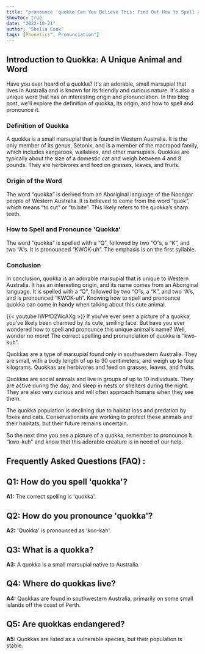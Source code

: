 ```yaml
---
title: "pronounce 'quokka'Can You Believe This: Find Out How to Spell and Pronounce 'Quokka' Now!"
ShowToc: true 
date: "2022-10-21"
author: "Shelia Cook" 
tags: [Phonetics", Pronunciation"]
---
```

## Introduction to Quokka: A Unique Animal and Word 
Have you ever heard of a quokka? It's an adorable, small marsupial that lives in Australia and is known for its friendly and curious nature. It's also a unique word that has an interesting origin and pronunciation. In this blog post, we'll explore the definition of quokka, its origin, and how to spell and pronounce it.

### Definition of Quokka
A quokka is a small marsupial that is found in Western Australia. It is the only member of its genus, Setonix, and is a member of the macropod family, which includes kangaroos, wallabies, and other marsupials. Quokkas are typically about the size of a domestic cat and weigh between 4 and 8 pounds. They are herbivores and feed on grasses, leaves, and fruits.

### Origin of the Word
The word “quokka” is derived from an Aboriginal language of the Noongar people of Western Australia. It is believed to come from the word “quok”, which means “to cut” or “to bite”. This likely refers to the quokka’s sharp teeth.

### How to Spell and Pronounce 'Quokka'
The word “quokka” is spelled with a “Q”, followed by two “O”s, a “K”, and two “A”s. It is pronounced “KWOK-uh”. The emphasis is on the first syllable.

### Conclusion
In conclusion, quokka is an adorable marsupial that is unique to Western Australia. It has an interesting origin, and its name comes from an Aboriginal language. It is spelled with a “Q”, followed by two “O”s, a “K”, and two “A”s, and is pronounced “KWOK-uh”. Knowing how to spell and pronounce quokka can come in handy when talking about this cute animal.

{{< youtube IWPfD2WcAXg >}} 
If you’ve ever seen a picture of a quokka, you’ve likely been charmed by its cute, smiling face. But have you ever wondered how to spell and pronounce this unique animal’s name? Well, wonder no more! The correct spelling and pronunciation of quokka is “kwo-kuh”.

Quokkas are a type of marsupial found only in southwestern Australia. They are small, with a body length of up to 30 centimeters, and weigh up to four kilograms. Quokkas are herbivores and feed on grasses, leaves, and fruits.

Quokkas are social animals and live in groups of up to 10 individuals. They are active during the day, and sleep in nests or shelters during the night. They are also very curious and will often approach humans when they see them.

The quokka population is declining due to habitat loss and predation by foxes and cats. Conservationists are working to protect these animals and their habitats, but their future remains uncertain.

So the next time you see a picture of a quokka, remember to pronounce it “kwo-kuh” and know that this adorable creature is in need of our help.

## Frequently Asked Questions (FAQ) :
## Q1: How do you spell 'quokka'?

**A1:** The correct spelling is 'quokka'.

## Q2: How do you pronounce 'quokka'?

**A2:** 'Quokka' is pronounced as 'koo-kah'.

## Q3: What is a quokka?

**A3:** A quokka is a small marsupial native to Australia.

## Q4: Where do quokkas live?

**A4:** Quokkas are found in southwestern Australia, primarily on some small islands off the coast of Perth.

## Q5: Are quokkas endangered?

**A5:** Quokkas are listed as a vulnerable species, but their population is stable.





